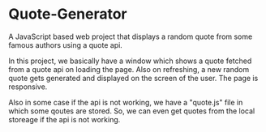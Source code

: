 # Quote-Generator
A JavaScript based web project that displays a random quote from some famous authors using a quote api.


In this project, we basically have a window which shows a quote fetched from a quote api on loading the page. Also on refreshing, a new random quote gets generated and displayed on the screen of the user. The page is responsive.

Also in some case if the api is not working, we have a "quote.js" file in which some qoutes are stored. So, we can even get quotes from the local storeage if the api is not working.
